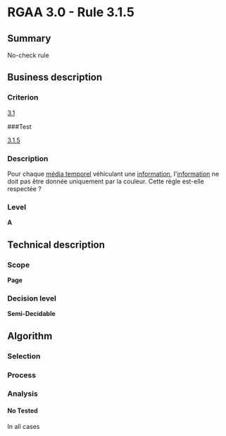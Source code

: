 # RGAA 3.0 -  Rule 3.1.5

## Summary

No-check rule

## Business description

### Criterion

[3.1](http://disic.github.io/rgaa_referentiel_en/RGAA3.0_Criteria_English_version_v1.html#crit-3-1)

###Test

[3.1.5](http://disic.github.io/rgaa_referentiel_en/RGAA3.0_Criteria_English_version_v1.html#test-3-1-5)

### Description

Pour chaque <a href="http://references.modernisation.gouv.fr/referentiel-technique-0#mMediaTemp">m&eacute;dia temporel</a> v&eacute;hiculant une <a href="http://references.modernisation.gouv.fr/referentiel-technique-0#mInfoCouleur">information</a>, l'<a href="http://references.modernisation.gouv.fr/referentiel-technique-0#mInfoCouleur">information</a> ne doit pas &ecirc;tre donn&eacute;e uniquement par la couleur. Cette r&egrave;gle est-elle respect&eacute;e ?

### Level

**A**

## Technical description

### Scope

**Page**

### Decision level

**Semi-Decidable**

## Algorithm

### Selection

### Process

### Analysis

#### No Tested 

In all cases



